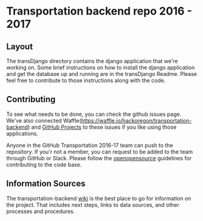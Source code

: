 # Transportation backend repo    2016 - 2017

## Layout

The transDjango directory contains the django application that we're working on.  Some brief instructions on how to install the django application and get the database up and running are in the transDjango Readme.  Please feel free to contribute to those instructions along with the code.

## Contributing

To see what needs to be done, you can check the github issues page.  We've also connected Waffle(https://waffle.io/hackoregon/transportation-backend) and [GitHub Projects](https://github.com/orgs/hackoregon/projects/1) to these issues if you like using those applications.

Anyone in the GitHub Transportation 2016-17 team can push to the repository.  If you'r not a member, you can request to be added to the team through GitHub or Slack.  Please follow the [openopensource](http://openopensource.org/) guidelines for contributing to the code base.

## Information Sources

The transportation-backend [wiki](https://github.com/hackoregon/transportation-backend/wiki) is the best place to go for information on the project.  That includes next steps, links to data sources, and other processes and procedures.  



